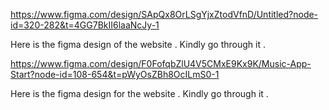 https://www.figma.com/design/SApQx8OrLSgYjxZtodVfnD/Untitled?node-id=320-282&t=4GG7BkII6laaNcJy-1


Here is the figma design of the website . Kindly go through it .


https://www.figma.com/design/F0FofqbZlU4V5CMxE9Kx9K/Music-App-Start?node-id=108-654&t=pWyOsZBh8OcILmS0-1


Here is the figma design for the website . Kindly go through it .
